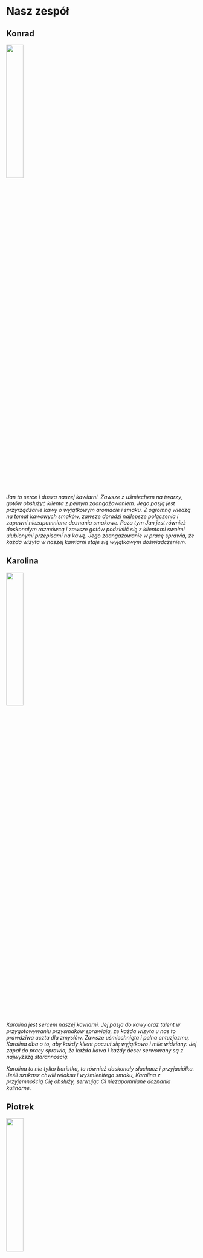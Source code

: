 # Nasz zespół

## Konrad

<img src="img/emp 1.avif" width="30%">  

*Jan to serce i dusza naszej kawiarni. Zawsze z uśmiechem na twarzy, gotów obsłużyć klienta z pełnym zaangażowaniem. Jego pasją jest przyrządzanie kawy o wyjątkowym aromacie i smaku. Z ogromną wiedzą na temat kawowych smaków, zawsze doradzi najlepsze połączenia i zapewni niezapomniane doznania smakowe. Poza tym Jan jest również doskonałym rozmówcą i zawsze gotów podzielić się z klientami swoimi ulubionymi przepisami na kawę. Jego zaangażowanie w pracę sprawia, że każda wizyta w naszej kawiarni staje się wyjątkowym doświadczeniem.*


## Karolina

<img src="img/emp 2.jpg" width="30%"> 

*Karolina jest sercem naszej kawiarni. Jej pasja do kawy oraz talent w przygotowywaniu przysmaków sprawiają, że każda wizyta u nas to prawdziwa uczta dla zmysłów. Zawsze uśmiechnięta i pełna entuzjazmu, Karolina dba o to, aby każdy klient poczuł się wyjątkowo i mile widziany. Jej zapał do pracy sprawia, że każda kawa i każdy deser serwowany są z najwyższą starannością.*

*Karolina to nie tylko baristka, to również doskonały słuchacz i przyjaciółka. Jeśli szukasz chwili relaksu i wyśmienitego smaku, Karolina z przyjemnością Cię obsłuży, serwując Ci niezapomniane doznania kulinarne.*



## Piotrek

<img src="img/emp 3.avif" width="30%"> 

*Piotr to prawdziwy znawca kawy i doskonały barista w naszej kawiarni. Zawsze dba o to, aby każda filiżanka kawy była przyrządzona z najwyższą starannością i pasją. Jego uśmiech i pozytywne podejście do pracy sprawiają, że nasi klienci czują się mile widziani od pierwszego momentu. Piotr jest również świetnym słuchaczem i zawsze gotów porozmawiać z gośćmi na różnorodne tematy, tworząc przyjemną atmosferę w kawiarni. Zawsze służy też radą w wyborze najlepszego napoju, dopasowanego do indywidualnych preferencji każdego klienta.*



## Chciałbyś do nas dołączyć? Wyślij swoje CV na ladolcevita@praca.pl
